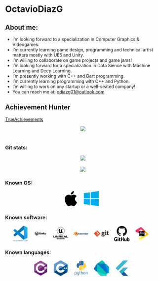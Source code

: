 # OctavioDiazG
## **About me:** 
* I’m looking forward to a specialization in Computer Graphics & Videogames. </br>
* I’m currently learning game design, programming and technical artist matters mostly with UE5 and Unity. </br>
* I’m willing to collaborate on game projects and game jams! </br>
* I’m looking forward for a specialization in Data Sience with Machine Learning and Deep Learning. </br>
* I’m presently working with C++ and Dart programming. </br>
* I’m currently learning programming with C++ and Python. </br>
* I’m willing to work on any startup or a well-seated company! </br>
* You can reach me at: odiazg01@outlook.com </br>

## **Achievement Hunter**
[TrueAchievements](https://www.trueachievements.com/gamer/Vito2001/gamecollection#) </br>
<div align="center">
  <img src="https://img.trueachievements.com/game/5275/929888?v=700" width=500 /> </br> </br>
</div>

### Git stats:
<div align="center">
  <img src="https://github-readme-stats.vercel.app/api?username=OctavioDiazG&show_icons=true&theme=dark"/> </br> </br>
  <img src="https://github-readme-stats.vercel.app/api/top-langs?username=OctavioDiazG&theme=dark&langs_count=6&include_all_commits=true"/>
</div>

### Known OS:
<div align="center">
  <img src="https://github.com/devicons/devicon/blob/master/icons/apple/apple-original.svg" title="Apple" alt="Apple" width="50" height="50"/>&nbsp;&nbsp;&nbsp;
  <img src="https://github.com/devicons/devicon/blob/master/icons/windows8/windows8-original.svg" title="Windows8" alt="Windows8" width="50" height="50"/>&nbsp;&nbsp;&nbsp;
</div>

### Known software:

<div align="center">
   <img src="https://github.com/devicons/devicon/blob/master/icons/vscode/vscode-original-wordmark.svg" title="VSCode" alt="VSCode" width="50" height="50"/>&nbsp;&nbsp;&nbsp;
  <img src="https://github.com/devicons/devicon/blob/master/icons/unity/unity-original-wordmark.svg" title="Unity" alt="Unity" width="50" height="50"/>&nbsp;&nbsp;&nbsp;
  <img src="https://github.com/devicons/devicon/blob/master/icons/unrealengine/unrealengine-original-wordmark.svg" title="UnrealEngine" alt="UnrealEngine" width="50" height="50"/>&nbsp;&nbsp;&nbsp;
  <img src="https://github.com/devicons/devicon/blob/master/icons/blender/blender-original-wordmark.svg" title="Blender" alt="Blender" width="50" height="50"/>&nbsp;&nbsp;&nbsp;
  <img src="https://github.com/devicons/devicon/blob/master/icons/git/git-original-wordmark.svg" title="Git" alt="Git" width="50" height="50"/>&nbsp;&nbsp;&nbsp;
   <img src="https://github.com/devicons/devicon/blob/master/icons/github/github-original-wordmark.svg" title="GitHub" alt="GitHub" width="50" height="50"/>&nbsp;&nbsp;&nbsp;
  <img src="https://github.com/devicons/devicon/blob/master/icons/jetbrains/jetbrains-original.svg" title="Jetbrains" alt="jetbrains" width="50" height="50"/>&nbsp;&nbsp;&nbsp;
</div>

### Known languages:

<div align="center">
  <img src="https://github.com/devicons/devicon/blob/master/icons/csharp/csharp-original.svg" title="CSharp"  alt="CSharp" width="50" height="50"/>&nbsp;&nbsp;&nbsp;
  <img src="https://github.com/devicons/devicon/blob/master/icons/cplusplus/cplusplus-original.svg" title="C++" alt="C++" width="50" height="50"/>&nbsp;&nbsp;&nbsp;
  <img src="https://github.com/devicons/devicon/blob/master/icons/python/python-original-wordmark.svg" title="Python" alt="Python" width="50" height="50"/>&nbsp;&nbsp;&nbsp;
  <img src="https://github.com/devicons/devicon/blob/master/icons/dart/dart-original.svg" title="Dart" alt="Dart" width="50" height="50"/>&nbsp;&nbsp;&nbsp;
  <img src="https://github.com/devicons/devicon/blob/master/icons/flutter/flutter-original.svg" title="Flutter" alt="Flutter" width="50" height="50"/>&nbsp;&nbsp;&nbsp;
</div>



